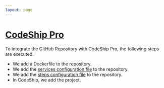 ```yaml
---
layout: page
---
```


# [CodeShip Pro](http://codeship.com/features/pro)

To integrate the GitHub Repository with CodeShip Pro, the following steps are executed.

- We add a Dockerfile to the repository.
- We add the [services configuration file](https://documentation.codeship.com/pro/builds-and-configuration/services/) to the repository.
- We add the [steps configuration file](https://documentation.codeship.com/pro/builds-and-configuration/steps/) to the repository.
- In CodeShip, we add the project.
